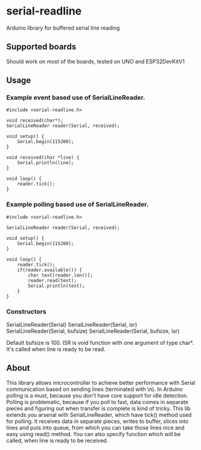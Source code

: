 # serial-readline
Arduino library for buffered serial line reading

## Supported boards
Should work on most of the boards, tested on UNO and ESP32DevKitV1

## Usage
### Example event based use of SerialLineReader. 
```
#include <serial-readline.h>

void received(char*);
SerialLineReader reader(Serial, received);

void setup() {
	Serial.begin(115200);
}

void received(char *line) {
	Serial.println(line);
}

void loop() {
	reader.tick();
}
```

### Example polling based use of SerialLineReader.
```
#include <serial-readline.h>

SerialLineReader reader(Serial, received);

void setup() {
	Serial.begin(115200);
}

void loop() {
	reader.tick();
	if(reader.available()) {
		char text[reader.len()];
		reader.read(text);
		Serial.println(text);
	}
}
```

### Constructors

SerialLineReader(Serial)
SerialLineReader(Serial, isr)
SerialLineReader(Serial, bufsize)
SerialLineReader(Serial, bufsize, isr)

Default bufsize is 100. ISR is void function with one argument of type char*. It's called when line is ready to be read.

## About
This library allows microcontroller to achieve better performance with Serial communication based on sending lines (terminated with \n). In Arduino polling is a must, because you don't have core support for idle detection. Polling is problematic, because if you poll to fast, data comes in separate pieces and figuring out when transfer is complete is kind of tricky. This lib extends you arsenal with SerialLineReader, which have tick() method used for polling. It receives data in separate pieces, writes to buffer, slices into lines and puts into queue, from which you can take those lines nice and easy using read() method. You can also specify function which will be called, when line is ready to be received.
 
 
 
 
 
 
 
 
